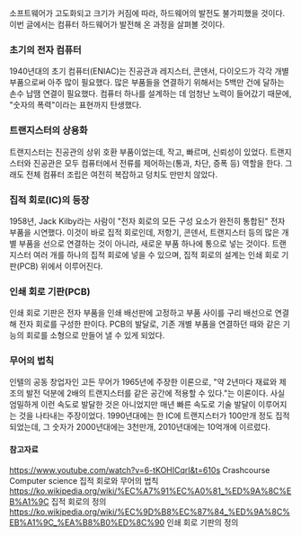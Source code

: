 소프트웨어가 고도화되고 크기가 커짐에 따라, 하드웨어의 발전도 불가피했을 것이다. 이번 글에서는 컴퓨터 하드웨어가 발전해 온 과정을 살펴볼 것이다. 

### 초기의 전자 컴퓨터
1940년대의 초기 컴퓨터(ENIAC)는 진공관과 레지스터, 콘덴서, 다이오드가 각각 개별 부품으로써 아주 많이 필요했다. 많은 부품들을 연결하기 위해서는 5백만 건에 달하는 손수 납땜 연결이 필요했다. 컴퓨터 하나를 설계하는 데 엄청난 노력이 들어갔기 때문에, "숫자의 폭력"이라는 표현까지 탄생했다.

### 트랜지스터의 상용화
트랜지스터는 진공관의 상위 호환 부품이었는데, 작고, 빠르며, 신뢰성이 있었다. 트랜지스터와 진공관은 모두 컴퓨터에서 전류를 제어하는(통과, 차단, 증폭 등) 역할을 한다. 그래도 전체 컴퓨터 조립은 여전히 복잡하고 덩치도 만만치 않았다.

### 집적 회로(IC)의 등장
1958년, Jack Kilby라는 사람이 "전자 회로의 모든 구성 요소가 완전히 통합된" 전자 부품을 시연했다. 이것이 바로 집적 회로인데, 저항기, 콘덴서, 트랜지스터 등의 많은 개별 부품을 선으로 연결하는 것이 아니라, 새로운 부품 하나에 통으로 넣는 것이다. 트랜지스터 여러 개를 하나의 집적 회로에 넣을 수 있으며, 집적 회로의 설계는 인쇄 회로 기판(PCB) 위에서 이루어진다.

### 인쇄 회로 기판(PCB)
인쇄 회로 기판은 전자 부품을 인쇄 배선판에 고정하고 부품 사이를 구리 배선으로 연결해 전자 회로를 구성한 판이다. PCB의 발달로, 기존 개별 부품을 연결하던 때와 같은 기능의 회로를 소형으로 만들어 낼 수 있게 되었다.

### 무어의 법칙
인텔의 공동 창업자인 고든 무어가 1965년에 주장한 이론으로, "약 2년마다 재료와 제조의 발전 덕분에 2배의 트랜지스터를 같은 공간에 적용할 수 있다."는 이론이다. 사실 엄밀하게 이런 속도로 발달한 것은 아니었지만 매년 빠른 속도로 기술 발달이 이루어지는 것을 나타내는 주장이었다. 1990년대에는 한 IC에 트랜지스터가 100만개 정도 집적되었는데, 그 숫자가 2000년대에는 3천만개, 2010년대에는 10억개에 이르렀다.

#### 참고자료
https://www.youtube.com/watch?v=6-tKOHICqrI&t=610s Crashcourse Computer science 집적 회로와 무어의 법칙
https://ko.wikipedia.org/wiki/%EC%A7%91%EC%A0%81_%ED%9A%8C%EB%A1%9C 집적 회로의 정의
https://ko.wikipedia.org/wiki/%EC%9D%B8%EC%87%84_%ED%9A%8C%EB%A1%9C_%EA%B8%B0%ED%8C%90 인쇄 회로 기판의 정의